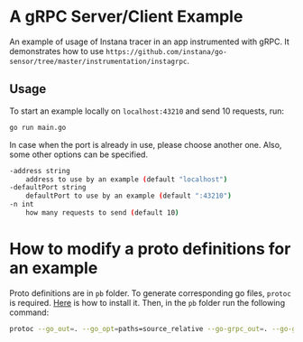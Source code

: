 A gRPC Server/Client Example 
==========================

An example of usage of Instana tracer in an app instrumented with gRPC. It demonstrates how to use `https://github.com/instana/go-sensor/tree/master/instrumentation/instagrpc`.

Usage
-----

To start an example locally on `localhost:43210` and send 10 requests, run:

```bash
go run main.go
```

In case when the port is already in use, please choose another one. Also, some other options can be specified.

```bash
-address string
    address to use by an example (default "localhost")
-defaultPort string
    defaultPort to use by an example (default ":43210")
-n int
    how many requests to send (default 10)
```

# How to modify a proto definitions for an example
Proto definitions are in `pb` folder. To generate corresponding go files, `protoc` is required. [Here](https://grpc.io/docs/protoc-installation) is how to install it. Then, in the `pb` folder run the following command:
```bash
protoc --go_out=. --go_opt=paths=source_relative --go-grpc_out=. --go-grpc_opt=paths=source_relative serviceexample.proto
```